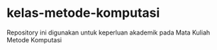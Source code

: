 # kelas-metode-komputasi
Repository ini digunakan untuk keperluan akademik pada Mata Kuliah Metode Komputasi
